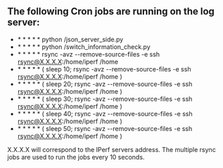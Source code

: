 ## The following Cron jobs are running on the log server:

* \* \* \* \* \* python <path-to-script-folder>/json_server_side.py
* \* \* \* \* \* python <path-to-script-folder>/switch_information_check.py
* \* \* \* \* \* rsync -avz --remove-source-files -e ssh rsync@X.X.X.X:/home/iperf /home
* \* \* \* \* \* ( sleep 10; rsync -avz --remove-source-files -e ssh rsync@X.X.X.X:/home/iperf /home )
* \* \* \* \* \* ( sleep 20; rsync -avz --remove-source-files -e ssh rsync@X.X.X.X:/home/iperf /home )
* \* \* \* \* \* ( sleep 30; rsync -avz --remove-source-files -e ssh rsync@X.X.X.X:/home/iperf /home )
* \* \* \* \* \* ( sleep 40; rsync -avz --remove-source-files -e ssh rsync@X.X.X.X:/home/iperf /home )
* \* \* \* \* \* ( sleep 50; rsync -avz --remove-source-files -e ssh rsync@X.X.X.X:/home/iperf /home )

X.X.X.X will correspond to the IPerf servers address. The multiple rsync jobs are used to run the jobs every 10 seconds.

